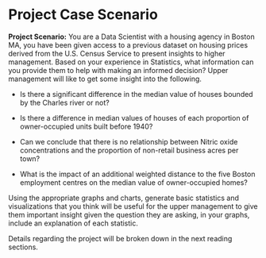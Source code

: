 # Project Case Scenario

**Project Scenario:** You are a Data Scientist with a housing agency in Boston MA, you have been given access to a previous dataset on housing prices derived from the U.S. Census Service to present insights to higher management. Based on your experience in Statistics, what information can you provide them to help with making an informed decision? Upper management will like to get some insight into the following.

  * Is there a significant difference in the median value of houses bounded by the Charles river or not?

  * Is there a difference in median values of houses of each proportion of owner-occupied units built before 1940?

  * Can we conclude that there is no relationship between Nitric oxide concentrations and the proportion of non-retail business acres per town?

  * What is the impact of an additional weighted distance to the five Boston employment centres on the median value of owner-occupied homes?

Using the appropriate graphs and charts, generate basic statistics and visualizations that you think will be useful for the upper management to give them important insight given the question they are asking, in your graphs, include an explanation of each statistic. 

Details regarding the project will be broken down in the next reading sections.